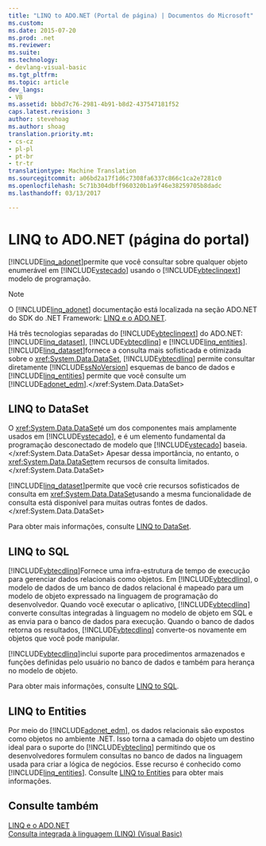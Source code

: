 ```yaml
---
title: "LINQ to ADO.NET (Portal de página) | Documentos do Microsoft"
ms.custom: 
ms.date: 2015-07-20
ms.prod: .net
ms.reviewer: 
ms.suite: 
ms.technology:
- devlang-visual-basic
ms.tgt_pltfrm: 
ms.topic: article
dev_langs:
- VB
ms.assetid: bbbd7c76-2981-4b91-b8d2-437547181f52
caps.latest.revision: 3
author: stevehoag
ms.author: shoag
translation.priority.mt:
- cs-cz
- pl-pl
- pt-br
- tr-tr
translationtype: Machine Translation
ms.sourcegitcommit: a06bd2a17f1d6c7308fa6337c866c1ca2e7281c0
ms.openlocfilehash: 5c71b304dbff960320b1a9f46e38259705b8dadc
ms.lasthandoff: 03/13/2017

---
```

# <a name="linq-to-adonet-portal-page"></a>LINQ to ADO.NET (página do portal)
[!INCLUDE[linq_adonet](../../../../csharp/programming-guide/concepts/linq/includes/linq_adonet_md.md)]permite que você consultar sobre qualquer objeto enumerável em [!INCLUDE[vstecado](../../../../csharp/programming-guide/concepts/linq/includes/vstecado_md.md)] usando o [!INCLUDE[vbteclinqext](../../../../csharp/getting-started/includes/vbteclinqext_md.md)] modelo de programação.  
  
> [!NOTE]
>  O [!INCLUDE[linq_adonet](../../../../csharp/programming-guide/concepts/linq/includes/linq_adonet_md.md)] documentação está localizada na seção ADO.NET do SDK do .NET Framework: [LINQ e o ADO.NET](http://msdn.microsoft.com/library/bf0c8f93-3ff7-49f3-8aed-f2b7ac938dec).  
  
 Há três tecnologias separadas do [!INCLUDE[vbteclinqext](../../../../csharp/getting-started/includes/vbteclinqext_md.md)] do ADO.NET: [!INCLUDE[linq_dataset](../../../../csharp/programming-guide/concepts/linq/includes/linq_dataset_md.md)], [!INCLUDE[vbtecdlinq](../../../../csharp/includes/vbtecdlinq_md.md)] e [!INCLUDE[linq_entities](../../../../csharp/programming-guide/concepts/linq/includes/linq_entities_md.md)]. [!INCLUDE[linq_dataset](../../../../csharp/programming-guide/concepts/linq/includes/linq_dataset_md.md)]fornece a consulta mais sofisticada e otimizada sobre o <xref:System.Data.DataSet>, [!INCLUDE[vbtecdlinq](../../../../csharp/includes/vbtecdlinq_md.md)] permite consultar diretamente [!INCLUDE[ssNoVersion](../../../../csharp/programming-guide/concepts/linq/includes/ssnoversion_md.md)] esquemas de banco de dados e [!INCLUDE[linq_entities](../../../../csharp/programming-guide/concepts/linq/includes/linq_entities_md.md)] permite que você consulte um [!INCLUDE[adonet_edm](../../../../csharp/programming-guide/concepts/linq/includes/adonet_edm_md.md)].</xref:System.Data.DataSet>  
  
## <a name="linq-to-dataset"></a>LINQ to DataSet  
 O <xref:System.Data.DataSet>é um dos componentes mais amplamente usados em [!INCLUDE[vstecado](../../../../csharp/programming-guide/concepts/linq/includes/vstecado_md.md)], e é um elemento fundamental da programação desconectado de modelo que [!INCLUDE[vstecado](../../../../csharp/programming-guide/concepts/linq/includes/vstecado_md.md)] baseia.</xref:System.Data.DataSet> Apesar dessa importância, no entanto, o <xref:System.Data.DataSet>tem recursos de consulta limitados.</xref:System.Data.DataSet>  
  
 [!INCLUDE[linq_dataset](../../../../csharp/programming-guide/concepts/linq/includes/linq_dataset_md.md)]permite que você crie recursos sofisticados de consulta em <xref:System.Data.DataSet>usando a mesma funcionalidade de consulta está disponível para muitas outras fontes de dados.</xref:System.Data.DataSet>  
  
 Para obter mais informações, consulte [LINQ to DataSet](http://msdn.microsoft.com/library/743e3755-3ecb-45a2-8d9b-9ed41f0dcf17).  
  
## <a name="linq-to-sql"></a>LINQ to SQL  
 [!INCLUDE[vbtecdlinq](../../../../csharp/includes/vbtecdlinq_md.md)]Fornece uma infra-estrutura de tempo de execução para gerenciar dados relacionais como objetos. Em [!INCLUDE[vbtecdlinq](../../../../csharp/includes/vbtecdlinq_md.md)], o modelo de dados de um banco de dados relacional é mapeado para um modelo de objeto expressado na linguagem de programação do desenvolvedor. Quando você executar o aplicativo, [!INCLUDE[vbtecdlinq](../../../../csharp/includes/vbtecdlinq_md.md)] converte consultas integradas à linguagem no modelo de objeto em SQL e as envia para o banco de dados para execução. Quando o banco de dados retorna os resultados, [!INCLUDE[vbtecdlinq](../../../../csharp/includes/vbtecdlinq_md.md)] converte-os novamente em objetos que você pode manipular.  
  
 [!INCLUDE[vbtecdlinq](../../../../csharp/includes/vbtecdlinq_md.md)]inclui suporte para procedimentos armazenados e funções definidas pelo usuário no banco de dados e também para herança no modelo de objeto.  
  
 Para obter mais informações, consulte [LINQ to SQL](https://msdn.microsoft.com/library/bb386976).  
  
## <a name="linq-to-entities"></a>LINQ to Entities  
 Por meio do [!INCLUDE[adonet_edm](../../../../csharp/programming-guide/concepts/linq/includes/adonet_edm_md.md)], os dados relacionais são expostos como objetos no ambiente .NET. Isso torna a camada do objeto um destino ideal para o suporte do [!INCLUDE[vbteclinq](../../../../csharp/includes/vbteclinq_md.md)] permitindo que os desenvolvedores formulem consultas no banco de dados na linguagem usada para criar a lógica de negócios. Esse recurso é conhecido como [!INCLUDE[linq_entities](../../../../csharp/programming-guide/concepts/linq/includes/linq_entities_md.md)]. Consulte [LINQ to Entities](http://msdn.microsoft.com/library/641f9b68-9046-47a1-abb0-1c8eaeda0e2d) para obter mais informações.  
  
## <a name="see-also"></a>Consulte também  
 [LINQ e o ADO.NET](http://msdn.microsoft.com/library/bf0c8f93-3ff7-49f3-8aed-f2b7ac938dec)   
 [Consulta integrada à linguagem (LINQ) (Visual Basic)](../../../../visual-basic/programming-guide/concepts/linq/index.md)
